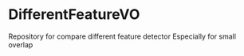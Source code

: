 # DifferentFeatureVO
Repository for compare different feature detector Especially for small overlap
